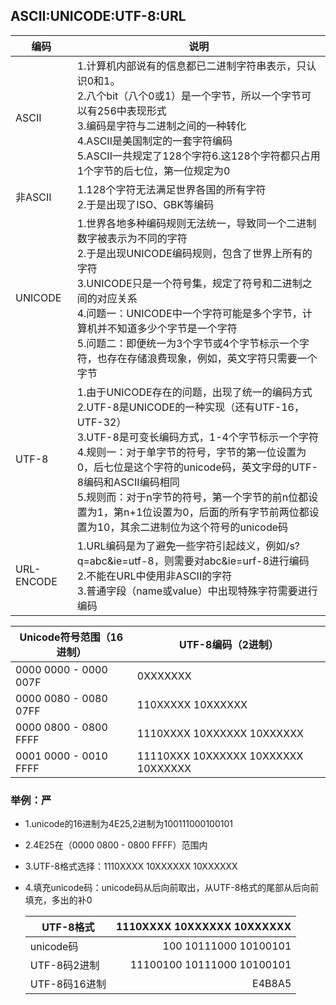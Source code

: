 
## ASCII:UNICODE:UTF-8:URL

编码 | 说明
----|----
ASCII|1.计算机内部说有的信息都已二进制字符串表示，只认识0和1。<br>2.八个bit（八个0或1）是一个字节，所以一个字节可以有256中表现形式<br>3.编码是字符与二进制之间的一种转化<br>4.ASCII是美国制定的一套字符编码<br>5.ASCII一共规定了128个字符6.这128个字符都只占用1个字节的后七位，第一位规定为0
非ASCII|1.128个字符无法满足世界各国的所有字符<br>2.于是出现了ISO、GBK等编码
UNICODE|1.世界各地多种编码规则无法统一，导致同一个二进制数字被表示为不同的字符<br>2.于是出现UNICODE编码规则，包含了世界上所有的字符<br>3.UNICODE只是一个符号集，规定了符号和二进制之间的对应关系<br>4.问题一：UNICODE中一个字符可能是多个字节，计算机并不知道多少个字节是一个字符<br>5.问题二：即便统一为3个字节或4个字节标示一个字符，也存在存储浪费现象，例如，英文字符只需要一个字节
UTF-8|1.由于UNICODE存在的问题，出现了统一的编码方式<br>2.UTF-8是UNICODE的一种实现（还有UTF-16，UTF-32）<br>3.UTF-8是可变长编码方式，1-4个字节标示一个字符<br>4.规则一：对于单字节的符号，字节的第一位设置为0，后七位是这个字符的unicode码，英文字母的UTF-8编码和ASCII编码相同<br>5.规则而：对于n字节的符号，第一个字节的前n位都设置为1，第n+1位设置为0，后面的所有字节前两位都设置为10，其余二进制位为这个符号的unicode码
URL-ENCODE|1.URL编码是为了避免一些字符引起歧义，例如/s?q=abc&ie=utf-8，则需要对abc&ie=urf-8进行编码<br>2.不能在URL中使用非ASCII的字符<br>3.普通字段（name或value）中出现特殊字符需要进行编码

Unicode符号范围（16进制） | UTF-8编码（2进制）
------------------------|-----------------
0000 0000 - 0000 007F   |0XXXXXXX
0000 0080 - 0080 07FF   |110XXXXX 10XXXXXX
0000 0800 - 0800 FFFF   |1110XXXX 10XXXXXX 10XXXXXX
0001 0000 - 0010 FFFF   |11110XXX 10XXXXXX 10XXXXXX 10XXXXXX
### 举例：严
- 1.unicode的16进制为4E25,2进制为100111000100101
- 2.4E25在（0000 0800 - 0800 FFFF）范围内
- 3.UTF-8格式选择：1110XXXX 10XXXXXX 10XXXXXX
- 4.填充unicode码：unicode码从后向前取出，从UTF-8格式的尾部从后向前填充，多出的补0

  UTF-8格式|1110XXXX 10XXXXXX 10XXXXXX
  ---------|-------------------------:
  unicode码|     100 10111000 10100101
  UTF-8码2进制|11100100 10111000 10100101
  UTF-8码16进制|E4B8A5







